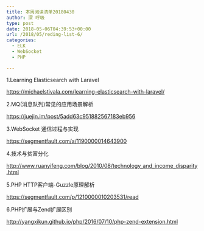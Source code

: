 ```yaml
---
title: 本周阅读清单20180430
author: 深 呼吸
type: post
date: 2018-05-06T04:39:53+00:00
url: /2018/05/reding-list-6/
categories:
  - ELK
  - WebSocket
  - PHP

---
```

1.Learning Elasticsearch with Laravel
  
<a href="https://michaelstivala.com/learning-elasticsearch-with-laravel/" target="_blank" rel="noopener nofollow">https://michaelstivala.com/learning-elasticsearch-with-laravel/</a>

2.MQ(消息队列)常见的应用场景解析
  
<a href="https://juejin.im/post/5add63c951882567183eb956" target="_blank" rel="noopener nofollow">https://juejin.im/post/5add63c951882567183eb956</a>

3.WebSocket 通信过程与实现
  
<a href="https://segmentfault.com/a/1190000014643900" target="_blank" rel="noopener nofollow">https://segmentfault.com/a/1190000014643900</a>

4.技术与贫富分化
 
<a href="http://www.ruanyifeng.com/blog/2010/08/technology_and_income_disparity.html" target="_blank" rel="noopener nofollow">http://www.ruanyifeng.com/blog/2010/08/technology_and_income_disparity.html</a>

5.PHP HTTP客户端-Guzzle原理解析
  
<a href="https://segmentfault.com/p/1210000010203531/read" target="_blank" rel="noopener nofollow">https://segmentfault.com/p/1210000010203531/read</a>

6.PHP扩展与Zend扩展区别
  
<a href="http://yangxikun.github.io/php/2016/07/10/php-zend-extension.html" target="_blank" rel="noopener nofollow">http://yangxikun.github.io/php/2016/07/10/php-zend-extension.html</a>
